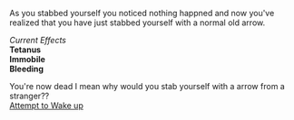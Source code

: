 As you stabbed yourself you noticed nothing happned and now you've realized that you have just stabbed yourself with a normal old arrow.  

*Current Effects*  
**Tetanus**  
**Immobile**  
**Bleeding**  

You're now dead I mean why would you stab yourself with a arrow from a stranger??  
[Attempt to Wake up](wakeup.md)